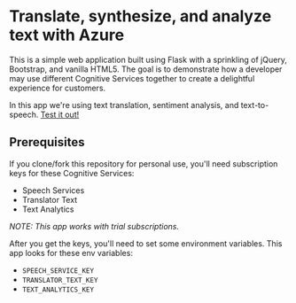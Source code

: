 # Translate, synthesize, and analyze text with Azure

This is a simple web application built using Flask with a sprinkling of jQuery, Bootstrap, and vanilla HTML5.
The goal is to demonstrate how a developer may use different Cognitive Services together to create a delightful
experience for customers.

In this app we're using text translation, sentiment analysis, and text-to-speech. [Test it out!](https://translator-tts-demo.azurewebsites.net/)

## Prerequisites

If you clone/fork this repository for personal use, you'll need subscription keys for these Cognitive Services:

* Speech Services
* Translator Text
* Text Analytics

*NOTE: This app works with trial subscriptions.*

After you get the keys, you'll need to set some environment variables. This app looks for these env variables:

* `SPEECH_SERVICE_KEY`
* `TRANSLATOR_TEXT_KEY`
* `TEXT_ANALYTICS_KEY`
